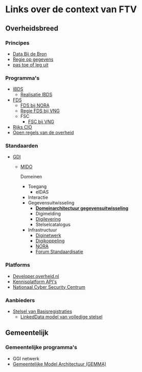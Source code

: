 # Links over de context van FTV
## Overheidsbreed
### Principes
- [Data Bij de Bron](https://www.digitaleoverheid.nl/data-bij-de-bron/)
- [Regie op gegevens](https://www.digitaleoverheid.nl/overzicht-van-alle-onderwerpen/regie-op-gegevens/)
- [pas toe of leg uit](https://www.forumstandaardisatie.nl/pas-toe-leg-uit-beleid)

### Programma's
- [IBDS](https://www.digitaleoverheid.nl/interbestuurlijke-datastrategie/)
  - [Realisatie IBDS](https://realisatieibds.nl/)
- [FDS](https://federatief.datastelsel.nl/kennisbank/basisconcept/doel-en-aanpak/) 
  - [FDS bij NORA](https://www.noraonline.nl/wiki/FDS_Basis_concept)
  - [Regie FDS bij VNG](https://vng.nl/projecten/regie-federatief-datastelsel-fds)
  - FSC
    - [FSC bij VNG](https://vng.nl/projecten/federatieve-service-connectiviteit-fsc)
- [Rijks CIO](https://organisaties.overheid.nl/134864/directie_Chief_Information_Office-_Rijk_CIO-Rijk) 
- [Open regels van de overheid](https://regels.overheid.nl/) 

### Standaarden
- [GDI](https://www.digitaleoverheid.nl/mido/generieke-digitale-infrastructuur-gdi/)
  - [MIDO](https://www.digitaleoverheid.nl/mido/)
  
    Domeinen
    - Toegang
      - eIDAS
    - Interactie
    - Gegevensuitwisseling
      - **[Domeinarchitectuur gegevensuitwisseling](https://minbzk.github.io/gdi-gegevensuitwisseling/content/views/Domeinarchitectuur%20gegevensuitwisseling.html)**
      - Digimelding
      - [Digilevering](https://www.logius.nl/domeinen/gegevensuitwisseling/digilevering)
      - Stelselcatalogus
    - Infrastructuur
      - [Diginetwerk](https://www.logius.nl/domeinen/infrastructuur/diginetwerk)
      - [Digikoppeling](https://www.logius.nl/domeinen/gegevensuitwisseling/digikoppeling/documentatie)
      - [NORA](https://www.digitaleoverheid.nl/overzicht-van-alle-onderwerpen/nora/)
      - [Forum Standaardisatie](https://www.forumstandaardisatie.nl/)

### Platforms
- [Developer.overheid.nl](https://developer.overheid.nl/)
- [Kennisplatform API's](https://www.geonovum.nl/themas/kennisplatform-apis)
- [Nationaal Cyber Security Centrum](https://www.ncsc.nl)

### Aanbieders
- [Stelsel van Basisregistraties](https://stelselvanbasisregistraties.nl/about-system)
  - [LinkedData model van volledige stelsel](https://stelselvanbasisregistraties.nl/details/DATASET/STCdata)


## Gemeentelijk
### Gemeentelijke programma's
- GGI netwerk
- [Gemeentelijke Model Architectuur (GEMMA)](https://vng.nl/projecten/gemeentelijke-model-architectuur-gemma)
